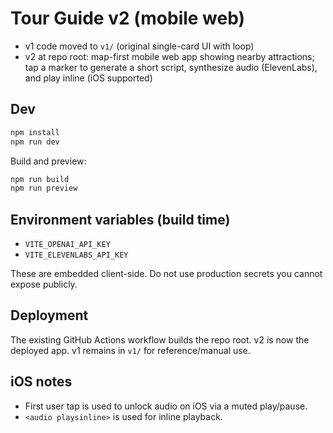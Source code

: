 # Tour Guide v2 (mobile web)

- v1 code moved to `v1/` (original single-card UI with loop)
- v2 at repo root: map-first mobile web app showing nearby attractions; tap a marker to generate a short script, synthesize audio (ElevenLabs), and play inline (iOS supported)

## Dev

```bash
npm install
npm run dev
```

Build and preview:

```bash
npm run build
npm run preview
```

## Environment variables (build time)

- `VITE_OPENAI_API_KEY`
- `VITE_ELEVENLABS_API_KEY`

These are embedded client-side. Do not use production secrets you cannot expose publicly.

## Deployment

The existing GitHub Actions workflow builds the repo root. v2 is now the deployed app. v1 remains in `v1/` for reference/manual use.

## iOS notes

- First user tap is used to unlock audio on iOS via a muted play/pause.
- `<audio playsinline>` is used for inline playback.